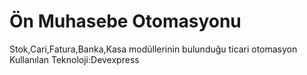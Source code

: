 Ön Muhasebe Otomasyonu
=========================
Stok,Cari,Fatura,Banka,Kasa modüllerinin bulunduğu ticari otomasyon
Kullanılan Teknoloji:Devexpress
